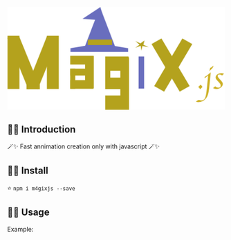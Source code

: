 <p align="center">
    <img src="./docs/logoMagix.png" width="600"><br/>
</p>

## 🧙‍♂️ Introduction

🪄✨ Fast annimation creation only with javascript 🪄✨

## 🧙‍♂️ Install
⭐️
`npm i m4gixjs --save`
<!-- Copy and past this command on your terminal

```
git clone https://github.com/jviatge/Toolsdev && cd Toolsdev && sh install.sh
``` -->

## 🧙‍♂️ Usage


Example:

```JAVASCRIPT

```